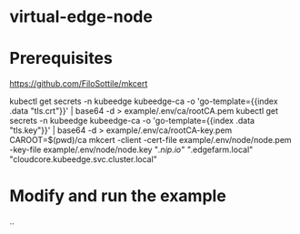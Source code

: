 # virtual-edge-node

# Prerequisites
https://github.com/FiloSottile/mkcert


kubectl get secrets -n kubeedge kubeedge-ca -o 'go-template={{index .data "tls.crt"}}' | base64 -d > example/.env/ca/rootCA.pem
kubectl get secrets -n kubeedge kubeedge-ca -o 'go-template={{index .data "tls.key"}}' | base64 -d > example/.env/ca/rootCA-key.pem
CAROOT=$(pwd)/ca mkcert -client -cert-file example/.env/node/node.pem -key-file example/.env/node/node.key "*.nip.io" "*.edgefarm.local" "cloudcore.kubeedge.svc.cluster.local"

# Modify and run the example

..